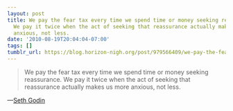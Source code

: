 ```yaml
---
layout: post
title: We pay the fear tax every time we spend time or money seeking reassurance.
  We pay it twice when the act of seeking that reassurance actually makes us more
  anxious, not less.
date: '2010-08-19T20:04:04-07:00'
tags: []
tumblr_url: https://blog.horizon-nigh.org/post/979566409/we-pay-the-fear-tax-every-time-we-spend-time-or
---
```

> We pay the fear tax every time we spend time or money seeking reassurance. We pay it twice when the act of seeking that reassurance actually makes us more anxious, not less.

—[Seth Godin](http://sethgodin.typepad.com/seths_blog/2010/08/the-fear-tax.html)
